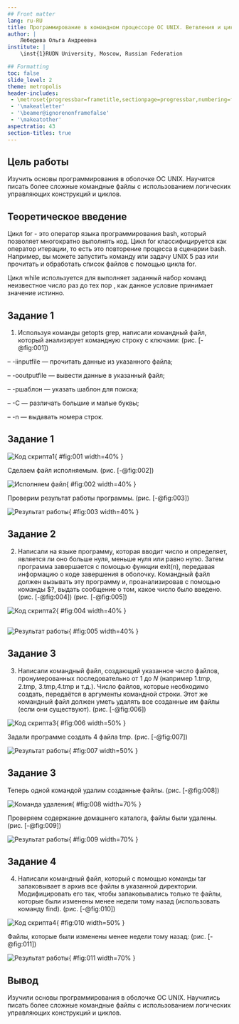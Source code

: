 ```yaml
---
## Front matter
lang: ru-RU
title: Программирование в командном процессоре ОС UNIX. Ветвления и циклы
author: |
	Лебедева Ольга Андреевна
institute: |
	\inst{1}RUDN University, Moscow, Russian Federation

## Formatting
toc: false
slide_level: 2
theme: metropolis
header-includes: 
 - \metroset{progressbar=frametitle,sectionpage=progressbar,numbering=fraction}
 - '\makeatletter'
 - '\beamer@ignorenonframefalse'
 - '\makeatother'
aspectratio: 43
section-titles: true
---
```


## Цель работы

Изучить основы программирования в оболочке ОС UNIX. Научится писать более сложные командные файлы с использованием логических управляющих конструкций и циклов.

## Теоретическое введение

Цикл for - это оператор языка программирования bash, который позволяет многократно выполнять код. Цикл for классифицируется как оператор итерации, то есть это повторение процесса в сценарии bash. Например, вы можете запустить команду или задачу UNIX 5 раз или прочитать и обработать список файлов с помощью цикла for.

Цикл while используется для выполняет заданный набор команд неизвестное число раз до тех пор , как данное условие принимает значение истинно.

## Задание 1

1. Используя команды getopts grep, написали командный файл, который анализирует командную строку с ключами: (рис. [-@fig:001])

– -iinputfile — прочитать данные из указанного файла;

– -ooutputfile — вывести данные в указанный файл;

– -pшаблон — указать шаблон для поиска;

– -C — различать большие и малые буквы;

– -n — выдавать номера строк.

## Задание 1

![Код скрипта1](image/1.png){ #fig:001 width=40% }

Сделаем файл исполняемым. (рис. [-@fig:002])

![Исполняем файл](image/2.png){ #fig:002 width=40% }

Проверим результат работы программы. (рис. [-@fig:003])

![Результат работы](image/3.png){ #fig:003 width=40% }

## Задание 2

2. Написали на языке программу, которая вводит число и определяет, является ли оно больше нуля, меньше нуля или равно нулю. Затем программа завершается с помощью
функции exit(n), передавая информацию о коде завершения в оболочку. Командный файл должен вызывать эту программу и, проанализировав с помощью команды $?, выдать сообщение о том, какое число было введено. (рис. [-@fig:004]) (рис. [-@fig:005])

![Код скрипта2](image/4.png){ #fig:004 width=40% }

##

![Результат работы](image/5.png){ #fig:005 width=40% }

## Задание 3

3. Написали командный файл, создающий указанное число файлов, пронумерованных последовательно от 1 до 𝑁 (например 1.tmp, 2.tmp, 3.tmp,4.tmp и т.д.). Число файлов, которые необходимо создать, передаётся в аргументы командной строки. Этот же командный файл должен уметь удалять все созданные им файлы (если они существуют). (рис. [-@fig:006]) 

![Код скрипта3](image/6.png){ #fig:006 width=50% }

Задали программе создать 4 файла tmp. (рис. [-@fig:007])

![Результат работы](image/7.png){ #fig:007 width=50% }

## Задание 3

Теперь одной командой удалим созданные файлы. (рис. [-@fig:008])

![Команда удаления](image/8.png){ #fig:008 width=70% }

Проверяем содержание домашнего каталога, файлы были удалены. (рис. [-@fig:009])

![Результат работы](image/9.png){ #fig:009 width=70% }

## Задание 4

4. Написали командный файл, который с помощью команды tar запаковывает в архив все файлы в указанной директории. Модифицировать его так, чтобы запаковывались только те файлы, которые были изменены менее недели тому назад (использовать команду find). (рис. [-@fig:010])

![Код скрипта4](image/10.jpg){ #fig:010 width=50% }

Файлы, которые были изменены менее недели тому назад: (рис. [-@fig:011])

![Результат работы](image/11.png){ #fig:011 width=70% }

## Вывод

Изучили основы программирования в оболочке ОС UNIX. Научились писать более сложные командные файлы с использованием логических управляющих конструкций и циклов.

